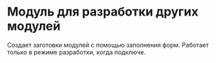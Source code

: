 Модуль для разработки других модулей
====================================
Создает заготовки модулей с помощью заполнения форм.
Работает только в режиме разработки, когда подключе.